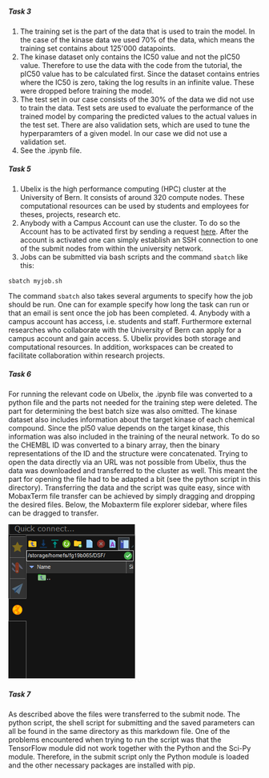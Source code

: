 ##### Task 3
1. The training set is the part of the data that is used to train the model. In the case of the kinase data we used 70% of the data, which means the training set contains about 125'000 datapoints.
2. The kinase dataset only contains the IC50 value and not the pIC50 value. Therefore to use the data with the code from the tutorial, the pIC50 value has to be calculated first. Since the dataset contains entries where the IC50 is zero, taking the log results in an infinite value. These were dropped before training the model.
3. The test set in our case consists of the 30% of the data we did not use to train the data. Test sets are used to evaluate the performance of the trained model by comparing the predicted values to the actual values in the test set. There are also validation sets, which are used to tune the hyperparamters of a given model. In our case we did not use a validation set.
4. See the .ipynb file.

##### Task 5

1. Ubelix is the high performance computing (HPC) cluster at the University of Bern. It consists of around 320 compute nodes. These computational resources can be used by students and employees for theses, projects, research etc.
2. Anybody with a Campus Account can use the cluster. To do so the Account has to be activated first by sending a request [here](https://serviceportal.unibe.ch/hpc). After the account is activated one can simply establish an SSH connection to one of the submit nodes from within the university network.
3. Jobs can be submitted via bash scripts and the command `sbatch` like this:
```
sbatch myjob.sh
```
The command `sbatch` also takes several arguments to specify how the job should be run. One can for example specify how long the task can run or that an email is sent once the job has been completed. 
4. Anybody with a campus account has access, i.e. students and staff. Furthermore external researches who collaborate with the University of Bern can apply for a campus account and gain access.
5. Ubelix provides both storage and computational resources. In addition, workspaces can be created to facilitate collaboration within research projects.

##### Task 6

For running the relevant code on Ubelix, the .ipynb file was converted to a python file and the parts not needed for the training step were deleted. The part for determining the best batch size was also omitted. The kinase dataset also includes information about the target kinase of each chemical compound. Since the pI50 value depends on the target kinase, this information was also included in the training of the neural network. To do so the CHEMBL ID was converted to a binary array, then the binary representations of the ID and the structure were concatenated.
Trying to open the data directly via an URL was not possible from Ubelix, thus the data was downloaded and transferred to the cluster as well. This meant the part for opening the file had to be adapted a bit (see the python script in this directory).
Transferring the data and the script was quite easy, since with MobaxTerm file transfer can be achieved by simply dragging and dropping the desired files. Below, the Mobaxterm file explorer sidebar, where files can be dragged to transfer.

![image](./screenshots/sidebar_transfer.png)

##### Task 7

As described above the files were transferred to the submit node. The python script, the shell script for submitting and the saved parameters can all be found in the same directory as this markdown file. 
One of the problems encountered when trying to run the script was that the TensorFlow module did not work together with the Python and the Sci-Py module. Therefore, in the submit script only the Python module is loaded and the other necessary packages are installed with pip.
